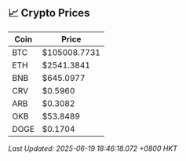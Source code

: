 ## 📈 Crypto Prices

| Coin | Price |
| ---- | ----- |
| BTC | $105008.7731 |
| ETH | $2541.3841 |
| BNB | $645.0977 |
| CRV | $0.5960 |
| ARB | $0.3082 |
| OKB | $53.8489 |
| DOGE | $0.1704 |

_Last Updated: 2025-06-19 18:46:18.072 +0800 HKT_